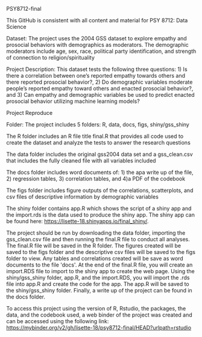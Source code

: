 PSY8712-final

This GitHub is consistent with all content and material for PSY 8712: Data Science

Dataset: The project uses the 2004 GSS dataset to explore empathy and prosocial behaviors with demographics as moderators. The demographic moderators include age, sex, race, political party identification, and strength of connection to religion/spirituality

Project Description: This dataset tests the following three questions: 1) Is there a correlation between one’s reported empathy towards others and there reported prosocial behavior?, 2) Do demographic variables moderate people’s reported empathy toward others and enacted prosocial behavior?, and 3) Can empathy and demographic variables be used to predict enacted prosocial behavior utilizing machine learning models?

Project Reproduce

Folder: The project includes 5 folders: R, data, docs, figs, shiny/gss_shiny

The R folder includes an R file title final.R that provides all code used to create the dataset and analyze the tests to answer the research questions

The data folder includes the original gss2004 data set and a gss_clean.csv that includes the fully cleaned file with all variables included

The docs folder includes word documents of: 1) the apa write up of the file, 2) regression tables, 3) correlation tables, and 4)a PDF of the codebook

The figs folder includes figure outputs of the correlations, scatterplots, and csv files of descriptive information by demographic variables

The shiny folder contains app.R which shows the script of a shiny app and the import.rds is the data used to produce the shiny app. The shiny app can be found here: https://lisette-18.shinyapps.io/final_shiny/.

The project should be run by downloading the data folder, importing the gss_clean.csv file and then running the final.R file to conduct all analyses. The final.R file will be saved in the R folder. The figures created will be saved to the figs folder and the descriptive csv files will be saved to the figs folder to view. Any tables and correlations created will be save as word documents to the file 'docs'. At the end of the final.R file, you will create an import.RDS file to import to the shiny app to create the web page. Using the shiny/gss_shiny folder, app.R, and the import.RDS, you will import the .rds file into app.R and create the code for the app. The app.R will be saved to the shiny/gss_shiny folder. Finally, a write up of the project can be found in the docs folder.

To access this project using the version of R, Rstudio, the packages, the data, and the codebook used, a web binder of the project was created and can be accessed using the following link: https://mybinder.org/v2/gh/lisette-18/psy8712-final/HEAD?urlpath=rstudio
